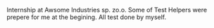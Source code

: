 Internship at Awsome Industries sp. zo.o.
Some of Test Helpers were prepere for me at the begining.
All test done by myself.
